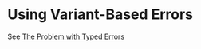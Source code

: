 # Using Variant-Based Errors

See [The Problem with Typed Errors](https://www.parsonsmatt.org/2018/11/03/trouble_with_typed_errors.html)
